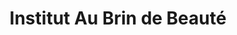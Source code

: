 ---
title: "Institut Au Brin de Beauté"
url: /saint-yorre/institut-au-brin-de-beaute/
shop: Kosmetik
---